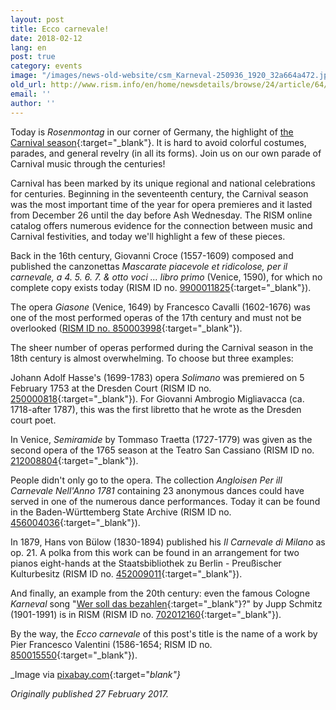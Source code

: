 ```yaml
---
layout: post
title: Ecco carnevale!
date: 2018-02-12
lang: en
post: true
category: events
image: "/images/news-old-website/csm_Karneval-250936_1920_32a664a472.jpg"
old_url: http://www.rism.info/en/home/newsdetails/browse/24/article/64/ecco-carnevale.html
email: ''
author: ''
---
```


Today is _Rosenmontag_ in our corner of Germany, the highlight of [the Carnival season](http://www.dw.com/en/11-crazy-carnival-events-held-between-november-11-and-lent/a-18843047){:target="_blank"}. It is hard to avoid colorful costumes, parades, and general revelry (in all its forms). Join us on our own parade of Carnival music through the centuries!

Carnival has been marked by its unique regional and national celebrations for centuries. Beginning in the seventeenth century, the Carnival season was the most important time of the year for opera premieres and it lasted from December 26 until the day before Ash Wednesday. The RISM online catalog offers numerous evidence for the connection between music and Carnival festivities, and today we'll highlight a few of these pieces.

Back in the 16th century, Giovanni Croce (1557-1609) composed and published the canzonettas _Mascarate piacevole et ridicolose, per il carnevale, a 4. 5. 6. 7. & otto voci ... libro primo_ (Venice, 1590), for which no complete copy exists today (RISM ID no. [9900011825](https://opac.rism.info/search?id=00000990011825&Language=en){:target="_blank"}).

The opera _Giasone_ (Venice, 1649) by Francesco Cavalli (1602-1676) was one of the most performed operas of the 17th century and must not be overlooked ([RISM ID no. 850003998](https://opac.rism.info/search?id=850003998&Language=en){:target="_blank"}).

The sheer number of operas performed during the Carnival season in the 18th century is almost overwhelming. To choose but three examples:

Johann Adolf Hasse's (1699-1783) opera _Solimano_ was premiered on 5 February 1753 at the Dresden Court (RISM ID no. [250000818](https://opac.rism.info/search?id=250000818&Language=en){:target="_blank"}). For Giovanni Ambrogio Migliavacca (ca. 1718-after 1787), this was the first libretto that he wrote as the Dresden court poet.

In Venice, _Semiramide_ by Tommaso Traetta (1727-1779) was given as the second opera of the 1765 season at the Teatro San Cassiano (RISM ID no. [212008804](https://opac.rism.info/search?id=212008804&Language=en){:target="_blank"}).

People didn't only go to the opera. The collection _Angloisen Per ill Carnevale Nell'Anno 1781_ containing 23 anonymous dances could have served in one of the numerous dance performances. Today it can be found in the Baden-Württemberg State Archive (RISM ID no. [456004036](https://opac.rism.info/search?id=456004036&Language=en){:target="_blank"}).

In 1879, Hans von Bülow (1830-1894) published his _Il Carnevale di Milano_ as op. 21. A polka from this work can be found in an arrangement for two pianos eight-hands at the Staatsbibliothek zu Berlin - Preußischer Kulturbesitz (RISM ID no. [452009011](https://opac.rism.info/search?id=452009011&Language=en){:target="_blank"}).

And finally, an example from the 20th century: even the famous Cologne _Karneval_ song "[Wer soll das bezahlen](https://youtu.be/uQQm7bKJskM){:target="_blank"}?" by Jupp Schmitz (1901-1991) is in RISM (RISM ID no. [702012160](https://opac.rism.info/search?id=702012160&Language=en){:target="_blank"}).

By the way, the _Ecco carnevale_ of this post's title is the name of a work by Pier Francesco Valentini (1586-1654; RISM ID no. [850015550](https://opac.rism.info/search?id=850015550&Language=en){:target="_blank"}).


_Image via [pixabay.com](https://pixabay.com/de/photos/karneval-fasching-fastnacht-250936/){:target="_blank"}_

_Originally published 27 February 2017._
